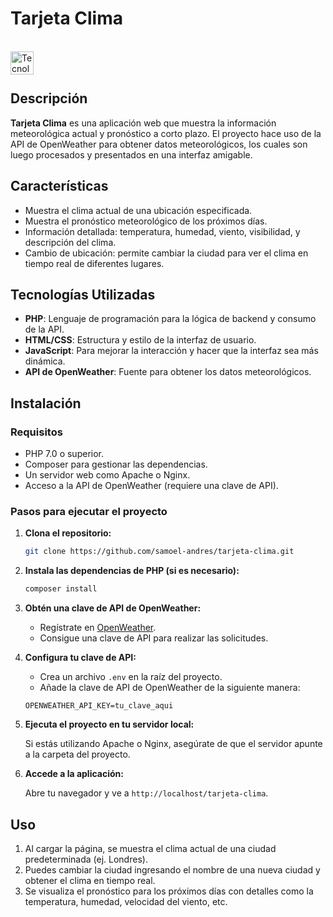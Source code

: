 # Tarjeta Clima

<br><img align="left" src="https://skillicons.dev/icons?i=vscode,php,html,css,js,github,git" height="37" alt="Tecnologias"><br><br>

## Descripción

**Tarjeta Clima** es una aplicación web que muestra la información meteorológica actual y pronóstico a corto plazo. El proyecto hace uso de la API de OpenWeather para obtener datos meteorológicos, los cuales son luego procesados y presentados en una interfaz amigable.

## Características

- Muestra el clima actual de una ubicación especificada.
- Muestra el pronóstico meteorológico de los próximos días.
- Información detallada: temperatura, humedad, viento, visibilidad, y descripción del clima.
- Cambio de ubicación: permite cambiar la ciudad para ver el clima en tiempo real de diferentes lugares.
  
## Tecnologías Utilizadas

- **PHP**: Lenguaje de programación para la lógica de backend y consumo de la API.
- **HTML/CSS**: Estructura y estilo de la interfaz de usuario.
- **JavaScript**: Para mejorar la interacción y hacer que la interfaz sea más dinámica.
- **API de OpenWeather**: Fuente para obtener los datos meteorológicos.

## Instalación

### Requisitos

- PHP 7.0 o superior.
- Composer para gestionar las dependencias.
- Un servidor web como Apache o Nginx.
- Acceso a la API de OpenWeather (requiere una clave de API).

### Pasos para ejecutar el proyecto

1. **Clona el repositorio:**

   ```bash
   git clone https://github.com/samoel-andres/tarjeta-clima.git
   ```

2. **Instala las dependencias de PHP (si es necesario):**

   ```bash
   composer install
   ```

3. **Obtén una clave de API de OpenWeather:**

   - Regístrate en [OpenWeather](https://openweathermap.org/api).
   - Consigue una clave de API para realizar las solicitudes.

4. **Configura tu clave de API:**

   - Crea un archivo `.env` en la raíz del proyecto.
   - Añade la clave de API de OpenWeather de la siguiente manera:

   ```
   OPENWEATHER_API_KEY=tu_clave_aqui
   ```

5. **Ejecuta el proyecto en tu servidor local:**

   Si estás utilizando Apache o Nginx, asegúrate de que el servidor apunte a la carpeta del proyecto.

6. **Accede a la aplicación:**

   Abre tu navegador y ve a `http://localhost/tarjeta-clima`.

## Uso

1. Al cargar la página, se muestra el clima actual de una ciudad predeterminada (ej. Londres).
2. Puedes cambiar la ciudad ingresando el nombre de una nueva ciudad y obtener el clima en tiempo real.
3. Se visualiza el pronóstico para los próximos días con detalles como la temperatura, humedad, velocidad del viento, etc.

